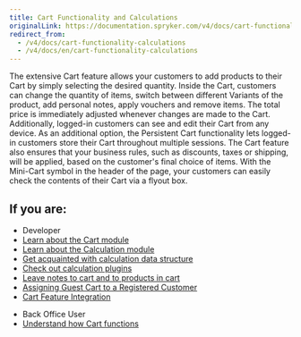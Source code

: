 ```yaml
---
title: Cart Functionality and Calculations
originalLink: https://documentation.spryker.com/v4/docs/cart-functionality-calculations
redirect_from:
  - /v4/docs/cart-functionality-calculations
  - /v4/docs/en/cart-functionality-calculations
---
```


The extensive Cart feature allows your customers to add products to their Cart by simply selecting the desired quantity. Inside the Cart, customers can change the quantity of items, switch between different Variants of the product, add personal notes, apply vouchers and remove items. The total price is immediately adjusted whenever changes are made to the Cart. Additionally, logged-in customers can see and edit their Cart from any device. As an additional option, the Persistent Cart functionality lets logged-in customers store their Cart throughout multiple sessions. The Cart feature also ensures that your business rules, such as discounts, taxes or shipping, will be applied, based on the customer's final choice of items. With the Mini-Cart symbol in the header of the page, your customers can easily check the contents of their Cart via a flyout box.

## If you are:

<div class="mr-container">
    <div class="mr-list-container">
        <!-- col1 -->
        <div class="mr-col">
            <ul class="mr-list mr-list-green">
                <li class="mr-title">Developer</li>
                <li><a href="https://documentation.spryker.com/v4/docs/cart-functionality" class="mr-link">Learn about the Cart module</a></li>
                <li><a href="https://documentation.spryker.com/v4/docs/calculation-3-0" class="mr-link">Learn about the Calculation module</a></li>
                <li><a href="https://documentation.spryker.com/v4/docs/calculation-data-structure" class="mr-link">Get acquainted with calculation data structure</a></li>
                <li><a href="https://documentation.spryker.com/v4/docs/calculator-plugins" class="mr-link">Check out calculation plugins</a></li>
                <li><a href="https://documentation.spryker.com/v4/docs/cart-notes" class="mr-link">Leave notes to cart and to products in cart</a></li>
               <li><a href="https://documentation.spryker.com/v4/docs/managing-guest-carts#assigning-guest-cart-to-a-registered-customer" class="mr-link"> Assigning Guest Cart to a Registered Customer</a></li>
                <li><a href="https://documentation.spryker.com/v4/docs/cart-feature-integration" class="mr-link">Cart Feature Integration</a></li>
            </ul>
        </div>
        <!-- col2 -->
        <div class="mr-col">
            <ul class="mr-list mr-list-blue">
                <li class="mr-title"> Back Office User</li>
                <li><a href="https://documentation.spryker.com/v4/docs/cart-functionality" class="mr-link">Understand how Cart functions</a></li>
            </ul>
        </div>
    </div>
</div>

